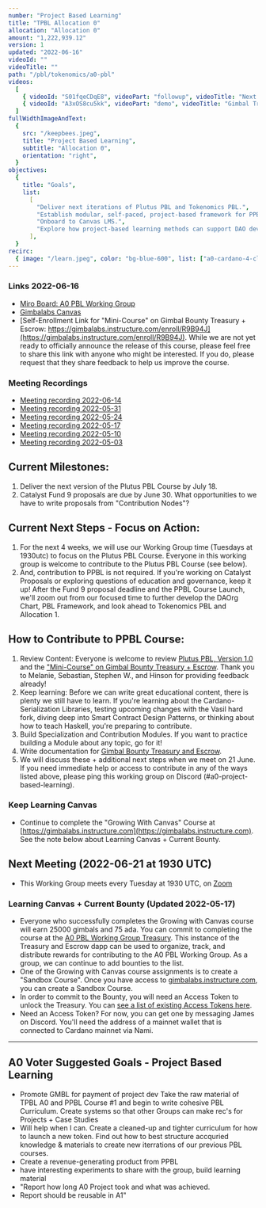 ```yaml
---
number: "Project Based Learning"
title: "TPBL Allocation 0"
allocation: "Allocation 0"
amount: "1,222,939.12"
version: 1
updated: "2022-06-16"
videoId: ""
videoTitle: ""
path: "/pbl/tokenomics/a0-pbl"
videos:
  [
    { videoId: "S01fqeCDqE8", videoPart: "followup", videoTitle: "Next Steps 2022-05-11" },
    { videoId: "A3xOS8cu5kk", videoPart: "demo", videoTitle: "Gimbal Treasury + Escrow for A0 Working Groups" },
  ]
fullWidthImageAndText:
  {
    src: "/keepbees.jpeg",
    title: "Project Based Learning",
    subtitle: "Allocation 0",
    orientation: "right",
  }
objectives:
  {
    title: "Goals",
    list:
      [
        "Deliver next iterations of Plutus PBL and Tokenomics PBL.",
        "Establish modular, self-paced, project-based framework for PPBL, TPBL, and [Your Working Group]PBL.",
        "Onboard to Canvas LMS.",
        "Explore how project-based learning methods can support DAO development."
      ],
  }
recirc:
  { image: "/learn.jpeg", color: "bg-blue-600", list: ["a0-cardano-4-climate", "a0-littlefish-foundation"] }
---
```


### Links 2022-06-16
- [Miro Board: A0 PBL Working Group](https://miro.com/app/board/uXjVO4u0254=/?share_link_id=953117716780)
- [Gimbalabs Canvas](https://gimbalabs.instructure.com/)
- [Self-Enrollment Link for "Mini-Course" on Gimbal Bounty Treasury + Escrow: https://gimbalabs.instructure.com/enroll/R9B94J](https://gimbalabs.instructure.com/enroll/R9B94J). While we are not yet ready to officially announce the release of this course, please feel free to share this link with anyone who might be interested. If you do, please request that they share feedback to help us improve the course.

### Meeting Recordings
- [Meeting recording 2022-06-14](https://drive.google.com/file/d/1BMieReCwLZuTUxSf-H8csIVAyh-PZqj0/view?usp=sharing)
- [Meeting recording 2022-05-31](https://drive.google.com/file/d/1BMieReCwLZuTUxSf-H8csIVAyh-PZqj0/view?usp=sharing)
- [Meeting recording 2022-05-24](https://drive.google.com/file/d/1Ac9KQsdozelIaVmOjHbU33A21xAFgVvq/view?usp=sharing)
- [Meeting recording 2022-05-17](https://drive.google.com/file/d/1f1ZWJ0UeTWTQoxtX_c3qK1D4v0BD31aw/view?usp=sharing)
- [Meeting recording 2022-05-10](https://drive.google.com/file/d/1XG28TWBGYVG28UatmmpcFlvC2X4zY1wA/view?usp=sharing)
- [Meeting recording 2022-05-03](https://drive.google.com/file/d/14i7-9cnavpDfFYQBMOA-qM9yQW8TbRbl/view?usp=sharing)

## Current Milestones:
1. Deliver the next version of the Plutus PBL Course by July 18.
2. Catalyst Fund 9 proposals are due by June 30. What opportunities to we have to write proposals from "Contribution Nodes"?

## Current Next Steps - Focus on Action:
1. For the next 4 weeks, we will use our Working Group time (Tuesdays at 1930utc) to focus on the Plutus PBL Course. Everyone in this working group is welcome to contribute to the Plutus PBL Course (see below).
2. And, contribution to PPBL is not required. If you're working on Catalyst Proposals or exploring questions of education and governance, keep it up! After the Fund 9 proposal deadline and the PPBL Course Launch, we'll zoom out from our focused time to further develop the DAOrg Chart, PBL Framework, and look ahead to Tokenomics PBL and Allocation 1.

## How to Contribute to PPBL Course:
1. Review Content: Everyone is welcome to review [Plutus PBL, Version 1.0](https://gimbalabs.instructure.com/courses/15) and the ["Mini-Course" on Gimbal Bounty Treasury + Escrow](https://gimbalabs.instructure.com/courses/16). Thank you to Melanie, Sebastian, Stephen W., and Hinson for providing feedback already!
2. Keep learning: Before we can write great educational content, there is plenty we still have to learn. If you're learning about the Cardano-Serialization Libraries, testing upcoming changes with the Vasil hard fork, diving deep into Smart Contract Design Patterns, or thinking about how to teach Haskell, you're preparing to contribute.
3. Build Specialization and Contribution Modules. If you want to practice building a Module about any topic, go for it!
4. Write documentation for [Gimbal Bounty Treasury and Escrow](https://gitlab.com/gimbalabs/gimbal-bounty-treasury-and-escrow).
5. We will discuss these + additional next steps when we meet on 21 June. If you need immediate help or access to contribute in any of the ways listed above, please ping this working group on Discord (#a0-project-based-learning).

### Keep Learning Canvas
- Continue to complete the "Growing With Canvas" Course at [https://gimbalabs.instructure.com](https://gimbalabs.instructure.com). See the note below about Learning Canvas + Current Bounty.

## Next Meeting (2022-06-21 at 1930 UTC)
- This Working Group meets every Tuesday at 1930 UTC, on [Zoom](https://us06web.zoom.us/j/93346917668?pwd=QnhXSEVLTFlkRGw5czNGMTUvUnFIZz09)

### Learning Canvas + Current Bounty (Updated 2022-05-17)
- Everyone who successfully completes the Growing with Canvas course will earn 25000 gimbals and 75 ada. You can commit to completing the course at the [A0 PBL Working Group Treasury](https://a0pblworkinggroup.gatsbyjs.io/bounties). This instance of the Treasury and Escrow dapp can be used to organize, track, and distribute rewards for contributing to the A0 PBL Working Group. As a group, we can continue to add bounties to the list.
- One of the Growing with Canvas course assignments is to create a "Sandbox Course". Once you have access to [gimbalabs.instructure.com](https://gimbalabs.instructure.com), you can create a Sandbox Course.
- In order to commit to the Bounty, you will need an Access Token to unlock the Treasury. You can [see a list of existing Access Tokens here](https://cardanoscan.io/tokenPolicy/68ae22138b3c82c717713d850e5ee57c7de5de8591f5f13cd3a6cc67).
- Need an Access Token? For now, you can get one by messaging James on Discord. You'll need the address of a mainnet wallet that is connected to Cardano mainnet via Nami.

---

## A0 Voter Suggested Goals - Project Based Learning
- Promote GMBL for payment of project dev	Take the raw material of TPBL A0 and PPBL Course #1 and begin to write cohesive PBL Curriculum. Create systems so that other Groups can make rec's for Projects + Case Studies
- Will help when I can.	Create a cleaned-up and tighter curriculum for how to launch a new token.	Find out how to best structure accquried knowledge & materials to create new iterrations of our previous PBL courses.
- Create a revenue-generating product from PPBL
- have interesting experiments to share with the group, build learning material
- "Report how long A0 Project took and what was achieved.
- Report should be reusable in A1"
